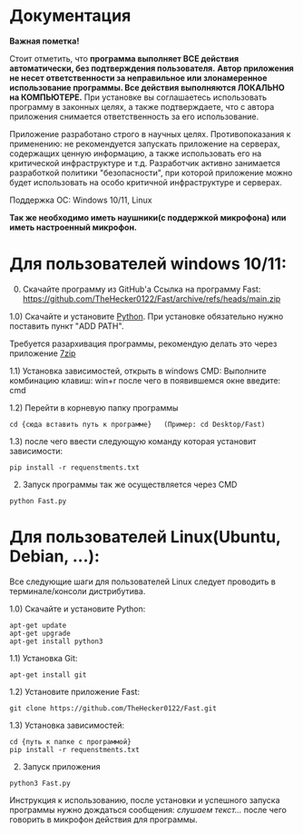 # Документация

**Важная пометка!**

Стоит отметить, что **программа выполняет ВСЕ действия автоматически, без подтверждения пользователя.** **Автор приложения не несет ответственности за неправильное или злонамеренное использование программы. Все действия выполняются ЛОКАЛЬНО на КОМПЬЮТЕРЕ.** При установке вы соглашаетесь использовать программу в законных целях, а также подтверждаете, что с автора приложения снимается ответственность за его использование.

Приложение разработано строго в научных целях. Противопоказания к применению: не рекомендуется запускать приложение на серверах, содержащих ценную информацию, а также использовать его на критической инфраструктуре и т.д. Разработчик активно занимается разработкой политики "безопасности", при которой приложение можно будет использовать на особо критичной инфраструктуре и серверах.

Поддержка ОС: Windows 10/11, Linux

**Так же необходимо иметь наушники(с поддержкой микрофона) или иметь настроенный микрофон.**


# Для пользователей windows 10/11:

0) Скачайте программу из GitHub'а 
Ссылка на программу Fast: https://github.com/TheHecker0122/Fast/archive/refs/heads/main.zip

1.0) Скачайте и установите [Python](https://www.python.org/downloads/). При установке обязательно нужно поставить пункт "ADD PATH". 

Требуется разархивация программы, рекомендую делать это через приложение [7zip](https://7-zip.org/download.html]) 

1.1) Установка зависимостей, открыть в windows CMD:
Выполните комбинацию клавиш: win+r после чего в появившемся окне введите: cmd

1.2) Перейти в корневую папку программы
```
cd {сюда вставить путь к программе}   (Пример: cd Desktop/Fast)
```
1.3) после чего ввести следующую команду которая установит зависимости: 
```
pip install -r requenstments.txt
```
2) Запуск программы так же осуществляется через CMD
```
python Fast.py
```



# Для пользователей Linux(Ubuntu, Debian, ...):
Все следующие шаги для пользователей Linux следует проводить в терминале/консоли дистрибутива. 

1.0) Скачайте и установите Python: 
```
apt-get update
apt-get upgrade
apt-get install python3
```
1.1) Установка Git: 
```
apt-get install git
```
1.2) Установите приложение Fast:
```
git clone https://github.com/TheHecker0122/Fast.git
```
1.3) Установка зависимостей:
```
cd {путь к папке с программой}
pip install -r requenstments.txt
```
2) Запуск приложения
```
python3 Fast.py
```

Инструкция к использованию, после установки и успешного запуска программы нужно дождаться сообщения: _слушаем текст..._ после чего говорить в микрофон действия для программы.
